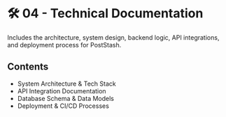 # 🛠️ 04 - Technical Documentation

Includes the architecture, system design, backend logic, API integrations, and deployment process for PostStash.

## Contents
- System Architecture & Tech Stack
- API Integration Documentation
- Database Schema & Data Models
- Deployment & CI/CD Processes
